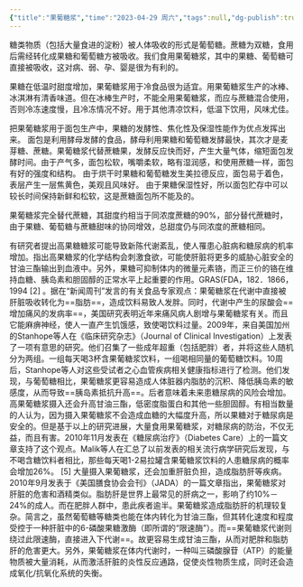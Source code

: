 ```yaml
---
{"title":"果葡糖浆","time":"2023-04-29 周六","tags":null,"dg-publish":true,"permalink":"/300 评价/Z 配料详解/果葡糖浆/","dgPassFrontmatter":true,"created":"2024-01-25T18:45:04.000+08:00","updated":"2024-01-25T18:45:04.000+08:00"}
---
```



糖类物质（包括大量食进的淀粉）被人体吸收的形式是葡萄糖。蔗糖为双糖，食用后需经转化成果糖和葡萄糖方被吸收。我们食用果葡糖浆，其中的果糖、葡萄糖可直接被吸收，这对病、弱、孕、婴是很为有利的。

果糖在低温时甜度增加，果葡糖浆用于冷食品很为适宜。用果葡糖浆生产的冰棒、冰淇淋有清香味道。但在冰棒生产时，不能全用果葡糖浆，而应与蔗糖混合使用，否则冷冻速度慢，且冷冻情况不好。用于其他清凉饮料，低温下饮用，风味尤佳。

把果葡糖浆用于面包生产中，果糖的发酵性、焦化性及保湿性能作为优点发挥出来。
面包是利用酵母发酵的食品，酵母利用果糖和葡萄糖发酵最快，其次才是麦芽糖、蔗糖。果葡糖浆代替蔗糖果，发酵反应快而好，产生大量气体，缩短面包发酵时间。由于产气多，面包松软，嘴嚼柔软，略有湿润感，和使用蔗糖一样，面包有好的强度和结构。
由于烘干时果糖和葡萄糖发生美拉德反应，面包易于着色，表层产生一层焦黄色，美观且风味好。
由于果糖保湿性好，所以面包贮存中可以较长时间保持新鲜和松软，这是蔗糖面包所不能及的。

果葡糖浆完全替代蔗糖，其甜度约相当于同浓度蔗糖的90%，部分替代蔗糖时，由于果糖、葡萄糖与蔗糖甜味的协同增效，总甜度仍与同浓度的蔗糖相同。

有研究者提出高果糖糖浆可能导致新陈代谢紊乱，使人罹患心脏病和糖尿病的机率增加。指出高果糖浆的化学结构会刺激食欲，可能使肝脏将更多的威胁心脏安全的甘油三酯输出到血液中。另外，果糖可抑制体内的微量元素铬，而正三价的铬在维持血糖、胰岛素和胆固醇的正常水平上起重要的作用。GRAS(FDA，182．1866，1994
[2] 
。据在“新闻周刊”发言的有关食品专家观点：果葡糖浆在代谢中直接被肝脏吸收转化为==脂肪==，造成饮料易致人发胖。同时，代谢中产生的尿酸会==增加痛风的发病率==，美国研究表明近年来痛风病人剧增与果葡糖浆有关。而且它能麻痹神经，使人一直产生饥饿感，致使喝饮料过量。2009年，来自美国加州的Stanhope等人在《临床研究杂志》（Journal of Clinical Investigation）上发表了一项有意思的研究。他们召集了一些成年超重（包括肥胖）者，并将这些人随机分为两组。一组每天喝3杯含果葡糖浆饮料，一组喝相同量的葡萄糖饮料。10周后，Stanhope等人对这些受试者之心血管疾病相关健康指标进行了检测。他们发现，与葡萄糖相比，果葡糖浆更容易造成人体脏器内脂肪的沉积、降低胰岛素的敏感度，从而导致==胰岛素抵抗升高==。后者意味着未来患糖尿病的风险会增加。高果葡糖浆摄入还会升高甘油三酯，低密度脂蛋白和其他一些胆固醇。有相当数量的人认为，因为摄入果葡糖浆不会造成血糖的大幅度升高，所以果糖对于糖尿病是安全的。但是基于以上的研究进展，大量食用果葡糖浆，对糖尿病的防治，不仅无益，而且有害。2010年11月发表在《糖尿病治疗》（Diabetes Care）上的一篇文章支持了这个观点。Malik等人在汇总了以前发表的相关流行病学研究后发现，与不喝含糖饮料者相比，那些每天喝1-2易拉罐含果葡糖浆饮料的人患糖尿病的概率会增加26%。
[5] 
大量摄入果葡糖浆，还会加重肝脏负担，造成脂肪肝等疾病。2010年9月发表于《美国膳食协会会刊》（JADA）的一篇文章指出，果葡糖浆对肝脏的危害和酒精类似。脂肪肝是世界上最常见的肝病之一，影响了约10%－24%的成人。而在肥胖人群中，患此疾者逾半。果葡糖浆造成脂肪肝的机理较复杂。简言之，虽然葡萄糖等糖类也能在体内转化为甘油三酯，但其转化速度和程度受控于一种肝脏中的6-磷酸果糖激酶（即所谓的“限速酶”）。而==果葡糖浆代谢则绕过此限速酶，直接进入下代谢==。故更容易生成甘油三酯，从而对肥胖和脂肪肝的危害更大。另外，果葡糖浆在体内代谢时，一种叫三磷酸腺苷（ATP）的能量物质被大量消耗，从而激活肝脏的炎性反应通路，促使炎性物质生成，同时还会造成氧化/抗氧化系统的失衡。